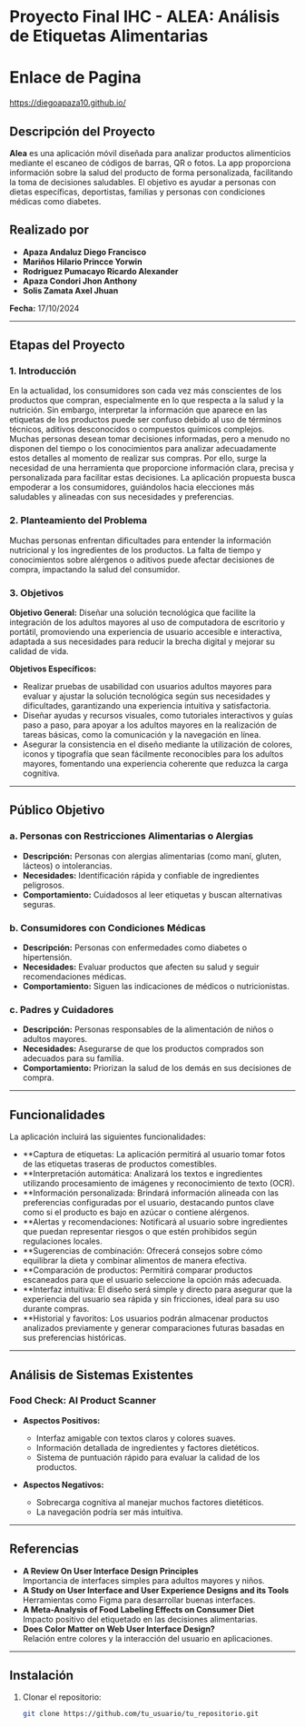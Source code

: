 # Proyecto Final IHC - ALEA: Análisis de Etiquetas Alimentarias
# Enlace de Pagina 
https://diegoapaza10.github.io/
## Descripción del Proyecto  
**Alea** es una aplicación móvil diseñada para analizar productos alimenticios mediante el escaneo de códigos de barras, QR o fotos. La app proporciona información sobre la salud del producto de forma personalizada, facilitando la toma de decisiones saludables. El objetivo es ayudar a personas con dietas específicas, deportistas, familias y personas con condiciones médicas como diabetes.

## Realizado por  
- **Apaza Andaluz Diego Francisco**  
- **Mariños Hilario Princce Yorwin**  
- **Rodriguez Pumacayo Ricardo Alexander**  
- **Apaza Condori Jhon Anthony**  
- **Solis Zamata Axel Jhuan**  

**Fecha:** 17/10/2024

---

## Etapas del Proyecto  

### 1. Introducción  
En la actualidad, los consumidores son cada vez más conscientes de los productos que compran, especialmente en lo que respecta a la salud y la nutrición. Sin embargo, interpretar la información que aparece en las etiquetas de los productos puede ser confuso debido al uso de términos técnicos, aditivos desconocidos o compuestos químicos complejos. Muchas personas desean tomar decisiones informadas, pero a menudo no disponen del tiempo o los conocimientos para analizar adecuadamente estos detalles al momento de realizar sus compras. Por ello, surge la necesidad de una herramienta que proporcione información clara, precisa y personalizada para facilitar estas decisiones. La aplicación propuesta busca empoderar a los consumidores, guiándolos hacia elecciones más saludables y alineadas con sus necesidades y preferencias.

### 2. Planteamiento del Problema  
Muchas personas enfrentan dificultades para entender la información nutricional y los ingredientes de los productos. La falta de tiempo y conocimientos sobre alérgenos o aditivos puede afectar decisiones de compra, impactando la salud del consumidor.

### 3. Objetivos  
**Objetivo General:** Diseñar una solución tecnológica que facilite la integración de los adultos mayores al uso de computadora de escritorio y portátil, promoviendo una experiencia de usuario accesible e interactiva, adaptada a sus necesidades para reducir la brecha digital y mejorar su calidad de vida.

**Objetivos Específicos:**
- Realizar pruebas de usabilidad con usuarios adultos mayores para evaluar y ajustar la solución tecnológica según sus necesidades y dificultades, garantizando una experiencia intuitiva y satisfactoria.
- Diseñar ayudas y recursos visuales, como tutoriales interactivos y guías paso a paso, para apoyar a los adultos mayores en la realización de tareas básicas, como la comunicación y la navegación en línea.
- Asegurar la consistencia en el diseño mediante la utilización de colores, iconos y tipografía que sean fácilmente reconocibles para los adultos mayores, fomentando una experiencia coherente que reduzca la carga cognitiva.

---

## Público Objetivo  

### a. Personas con Restricciones Alimentarias o Alergias  
- **Descripción:** Personas con alergias alimentarias (como maní, gluten, lácteos) o intolerancias.  
- **Necesidades:** Identificación rápida y confiable de ingredientes peligrosos.  
- **Comportamiento:** Cuidadosos al leer etiquetas y buscan alternativas seguras.

### b. Consumidores con Condiciones Médicas  
- **Descripción:** Personas con enfermedades como diabetes o hipertensión.  
- **Necesidades:** Evaluar productos que afecten su salud y seguir recomendaciones médicas.  
- **Comportamiento:** Siguen las indicaciones de médicos o nutricionistas.

### c. Padres y Cuidadores  
- **Descripción:** Personas responsables de la alimentación de niños o adultos mayores.  
- **Necesidades:** Asegurarse de que los productos comprados son adecuados para su familia.  
- **Comportamiento:** Priorizan la salud de los demás en sus decisiones de compra.

---

## Funcionalidades  

La aplicación incluirá las siguientes funcionalidades:
- **Captura de etiquetas: La aplicación permitirá al usuario tomar fotos de las etiquetas traseras de productos comestibles.
- **Interpretación automática: Analizará los textos e ingredientes utilizando procesamiento de imágenes y reconocimiento de texto (OCR).
- **Información personalizada: Brindará información alineada con las preferencias configuradas por el usuario, destacando puntos clave como si el producto es bajo en azúcar o contiene alérgenos.
- **Alertas y recomendaciones: Notificará al usuario sobre ingredientes que puedan representar riesgos o que estén prohibidos según regulaciones locales.
- **Sugerencias de combinación: Ofrecerá consejos sobre cómo equilibrar la dieta y combinar alimentos de manera efectiva.
- **Comparación de productos: Permitirá comparar productos escaneados para que el usuario seleccione la opción más adecuada.
- **Interfaz intuitiva: El diseño será simple y directo para asegurar que la experiencia del usuario sea rápida y sin fricciones, ideal para su uso durante compras.
- **Historial y favoritos: Los usuarios podrán almacenar productos analizados previamente y generar comparaciones futuras basadas en sus preferencias históricas.
---

## Análisis de Sistemas Existentes  

### Food Check: AI Product Scanner  
- **Aspectos Positivos:**  
  - Interfaz amigable con textos claros y colores suaves.  
  - Información detallada de ingredientes y factores dietéticos.  
  - Sistema de puntuación rápido para evaluar la calidad de los productos.  

- **Aspectos Negativos:**  
  - Sobrecarga cognitiva al manejar muchos factores dietéticos.  
  - La navegación podría ser más intuitiva.  

---

## Referencias  
- **A Review On User Interface Design Principles**  
  Importancia de interfaces simples para adultos mayores y niños.  
- **A Study on User Interface and User Experience Designs and its Tools**  
  Herramientas como Figma para desarrollar buenas interfaces.  
- **A Meta-Analysis of Food Labeling Effects on Consumer Diet**  
  Impacto positivo del etiquetado en las decisiones alimentarias.  
- **Does Color Matter on Web User Interface Design?**  
  Relación entre colores y la interacción del usuario en aplicaciones.

---

## Instalación  
1. Clonar el repositorio:  
   ```bash
   git clone https://github.com/tu_usuario/tu_repositorio.git
